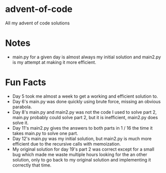 # advent-of-code
All my advent of code solutions

# Notes
- main.py for a given day is almost always my initial solution and main2.py is my attempt at making it more efficient.

# Fun Facts
- Day 5 took me almost a week to get a working and efficient solution to. 
- Day 6's main.py was done quickly using brute force, missing an obvious parabola.
- Day 8's main.py and main2.py was not the code I used to solve part 2, main.py probably could solve part 2, but it is inefficient, main2.py does solve it.
- Day 11's main2.py gives the answers to both parts in 1 / 16 the time it takes main.py to solve one part.
- Day 12's main.py was my initial solution, but main2.py is much more efficient due to the recursive calls with memoization.
- My original solution for day 19's part 2 was correct except for a small bug which made me waste multiple hours looking for the an other solution, only to go back to my original solution and implementing it correctly that time.